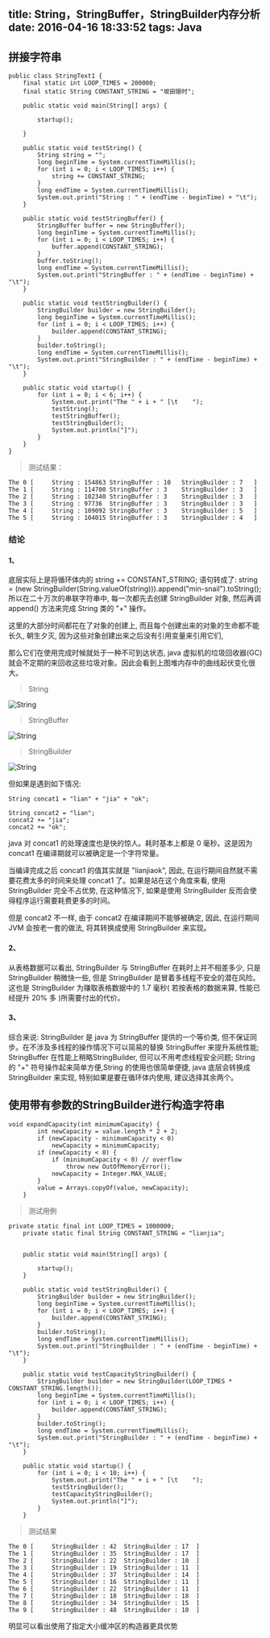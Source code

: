 title: String，StringBuffer，StringBuilder内存分析
date: 2016-04-16 18:33:52
tags: Java
---


## 拼接字符串

```
public class StringText1 {
    final static int LOOP_TIMES = 200000;
    final static String CONSTANT_STRING = "坂田银时";

    public static void main(String[] args) {

        startup();

    }

    public static void testString() {
        String string = "";
        long beginTime = System.currentTimeMillis();
        for (int i = 0; i < LOOP_TIMES; i++) {
            string += CONSTANT_STRING;
        }
        long endTime = System.currentTimeMillis();
        System.out.print("String : " + (endTime - beginTime) + "\t");
    }

    public static void testStringBuffer() {
        StringBuffer buffer = new StringBuffer();
        long beginTime = System.currentTimeMillis();
        for (int i = 0; i < LOOP_TIMES; i++) {
            buffer.append(CONSTANT_STRING);
        }
        buffer.toString();
        long endTime = System.currentTimeMillis();
        System.out.print("StringBuffer : " + (endTime - beginTime) + "\t");
    }

    public static void testStringBuilder() {
        StringBuilder builder = new StringBuilder();
        long beginTime = System.currentTimeMillis();
        for (int i = 0; i < LOOP_TIMES; i++) {
            builder.append(CONSTANT_STRING);
        }
        builder.toString();
        long endTime = System.currentTimeMillis();
        System.out.print("StringBuilder : " + (endTime - beginTime) + "\t");
    }

    public static void startup() {
        for (int i = 0; i < 6; i++) {
            System.out.print("The " + i + " [\t    ");
            testString();
            testStringBuffer();
            testStringBuilder();
            System.out.println("]");
        }
    }
}

```

<!-- more -->


>测试结果：

```
The 0 [	    String : 154863	StringBuffer : 10	StringBuilder : 7	]
The 1 [	    String : 114700	StringBuffer : 3	StringBuilder : 3	]
The 2 [	    String : 102340	StringBuffer : 3	StringBuilder : 3	]
The 3 [	    String : 97736	StringBuffer : 3	StringBuilder : 3	]
The 4 [	    String : 109092	StringBuffer : 3	StringBuilder : 5	]
The 5 [	    String : 104015	StringBuffer : 3	StringBuilder : 4	]
```

### 结论

#### 1、
底层实际上是将循环体内的 string += CONSTANT_STRING; 语句转成了:
string = (new StringBuilder(String.valueOf(string))).append("min-snail").toString();
所以在二十万次的串联字符串中, 每一次都先去创建 StringBuilder 对象, 然后再调 append() 方法来完成 String 类的 "+" 操作。

这里的大部分时间都花在了对象的创建上, 而且每个创建出来的对象的生命都不能长久, 朝生夕灭, 因为这些对象创建出来之后没有引用变量来引用它们,

那么它们在使用完成时候就处于一种不可到达状态, java 虚拟机的垃圾回收器(GC)就会不定期的来回收这些垃圾对象。因此会看到上图堆内存中的曲线起伏变化很大。

>String

![String](https://raw.githubusercontent.com/fantianwen/MarkdownView/master/String.png)

>StringBuffer

![String](https://raw.githubusercontent.com/fantianwen/MarkdownView/master/StringBuffer.png)


>StringBuilder

![String](https://raw.githubusercontent.com/fantianwen/MarkdownView/master/StringBuilder.png)


但如果是遇到如下情况:

```
String concat1 = "lian" + "jia" + "ok";
 
String concat2 = "lian";
concat2 += "jia";
concat2 += "ok";
```

java 对 concat1 的处理速度也是快的惊人。耗时基本上都是 0 毫秒。这是因为 concat1 在编译期就可以被确定是一个字符常量。

当编译完成之后 concat1 的值其实就是 "lianjiaok", 因此, 在运行期间自然就不需要花费太多的时间来处理 concat1 了。如果是站在这个角度来看, 使用StringBuilder 完全不占优势, 在这种情况下, 如果是使用 StringBuilder 反而会使得程序运行需要耗费更多的时间。

但是 concat2 不一样, 由于 concat2 在编译期间不能够被确定, 因此, 在运行期间 JVM 会按老一套的做法, 将其转换成使用 StringBuilder 来实现。


#### 2、
从表格数据可以看出, StringBuilder 与 StringBuffer 在耗时上并不相差多少, 只是 StringBuilder 稍微快一些, 但是 StringBuilder 是冒着多线程不安全的潜在风险。这也是 StringBuilder 为赚取表格数据中的 1.7 毫秒( 若按表格的数据来算, 性能已经提升 20% 多 )所需要付出的代价。

 

#### 3、
综合来说:
StringBuilder 是 java 为 StringBuffer 提供的一个等价类, 但不保证同步。在不涉及多线程的操作情况下可以简易的替换 StringBuffer 来提升系统性能; StringBuffer 在性能上稍略StringBuilder, 但可以不用考虑线程安全问题; String 的 "+" 符号操作起来简单方便,String 的使用也很简单便捷, java 底层会转换成 StringBuilder 来实现, 特别如果是要在循环体内使用, 建议选择其余两个。 


## 使用带有参数的StringBuilder进行构造字符串

```
void expandCapacity(int minimumCapacity) {
        int newCapacity = value.length * 2 + 2;
        if (newCapacity - minimumCapacity < 0)
            newCapacity = minimumCapacity;
        if (newCapacity < 0) {
            if (minimumCapacity < 0) // overflow
                throw new OutOfMemoryError();
            newCapacity = Integer.MAX_VALUE;
        }
        value = Arrays.copyOf(value, newCapacity);
    }
```

>测试用例

```
private static final int LOOP_TIMES = 1000000;
    private static final String CONSTANT_STRING = "lianjia";


    public static void main(String[] args) {

        startup();
    }

    public static void testStringBuilder() {
        StringBuilder builder = new StringBuilder();
        long beginTime = System.currentTimeMillis();
        for (int i = 0; i < LOOP_TIMES; i++) {
            builder.append(CONSTANT_STRING);
        }
        builder.toString();
        long endTime = System.currentTimeMillis();
        System.out.print("StringBuilder : " + (endTime - beginTime) + "\t");
    }

    public static void testCapacityStringBuilder() {
        StringBuilder builder = new StringBuilder(LOOP_TIMES * CONSTANT_STRING.length());
        long beginTime = System.currentTimeMillis();
        for (int i = 0; i < LOOP_TIMES; i++) {
            builder.append(CONSTANT_STRING);
        }
        builder.toString();
        long endTime = System.currentTimeMillis();
        System.out.print("StringBuilder : " + (endTime - beginTime) + "\t");
    }

    public static void startup() {
        for (int i = 0; i < 10; i++) {
            System.out.print("The " + i + " [\t    ");
            testStringBuilder();
            testCapacityStringBuilder();
            System.out.println("]");
        }
    }

```



>测试结果

```
The 0 [	    StringBuilder : 42	StringBuilder : 17	]
The 1 [	    StringBuilder : 35	StringBuilder : 17	]
The 2 [	    StringBuilder : 22	StringBuilder : 10	]
The 3 [	    StringBuilder : 19	StringBuilder : 11	]
The 4 [	    StringBuilder : 37	StringBuilder : 14	]
The 5 [	    StringBuilder : 16	StringBuilder : 11	]
The 6 [	    StringBuilder : 22	StringBuilder : 11	]
The 7 [	    StringBuilder : 18	StringBuilder : 18	]
The 8 [	    StringBuilder : 34	StringBuilder : 15	]
The 9 [	    StringBuilder : 48	StringBuilder : 10	]
```

明显可以看出使用了指定大小缓冲区的构造器更具优势




